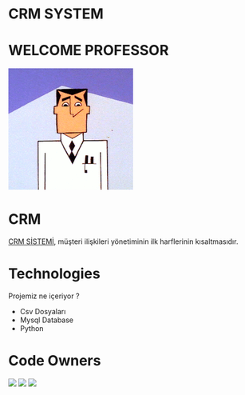 # CRM SYSTEM
# WELCOME PROFESSOR 
![Source Pocket Readme Banner](https://github.com/PowerPuffGirlss/CRM/blob/main/cop/tumblr_p7oci41L5W1xncpnwo5_250.webp)
# CRM
[CRM SİSTEMİ](https://ozgecengizhan-mc.medium.com/), müşteri ilişkileri yönetiminin ilk harflerinin kısaltmasıdır.

# Technologies

Projemiz ne içeriyor ?

* Csv Dosyaları
* Mysql Database
* Python


# Code Owners

<p align="left">
  <a href="https://github.com/DenizNazari"><img src="https://avatars.githubusercontent.com/DenizNazari" width="80" /></a>
  <a href="https://github.com/Goksin-Usta"><img src="https://avatars.githubusercontent.com/Goksin-Usta" width="80" /></a>
  <a href="https://github.com/ozgecengizhan"><img src="https://avatars.githubusercontent.com/ozgecengizhan" width="80" /></a>
</p>


